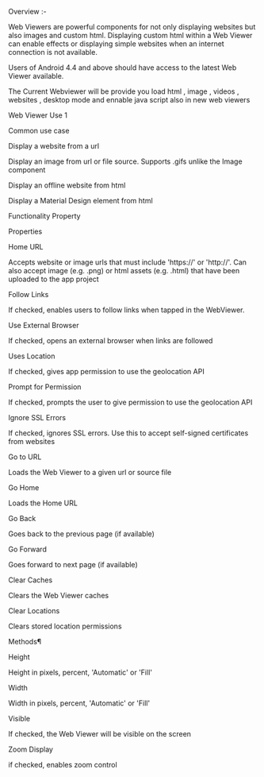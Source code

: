 Overview :-

Web Viewers are powerful components for not only displaying websites but also images and custom html. Displaying custom html within a Web Viewer can enable effects or displaying simple websites when an internet connection is not available.

Users of Android 4.4 and above should have access to the latest Web Viewer available.


The Current Webviewer will be provide you load html , image , videos , websites , desktop mode and ennable java script also in new web viewers


Web Viewer Use 1


Common use case

Display a website from a url

Display an image from url or file source. Supports .gifs unlike the Image component

Display an offline website from html

Display a Material Design element from html

Functionality
Property

Properties

Home URL

Accepts website or image urls that must include 'https://' or 'http://'. Can also accept image (e.g. .png) or html assets (e.g. .html) that have been uploaded to the app project

Follow Links

If checked, enables users to follow links when tapped in the WebViewer.

Use External Browser

If checked, opens an external browser when links are followed

Uses Location

If checked, gives app permission to use the geolocation API

Prompt for Permission

If checked, prompts the user to give permission to use the geolocation API

Ignore SSL Errors

If checked, ignores SSL errors.  Use this to accept self-signed certificates from websites

Go to URL

Loads the Web Viewer to a given url or source file

Go Home

Loads the Home URL

Go Back

Goes back to the previous page (if available)

Go Forward

Goes forward to next page (if available)

Clear Caches

Clears the Web Viewer caches

Clear Locations

Clears stored location permissions

Methods¶

Height

Height in pixels, percent, 'Automatic' or 'Fill'

Width

Width in pixels, percent, 'Automatic' or 'Fill'

Visible

If checked, the Web Viewer will be visible on the screen

Zoom Display

if checked, enables zoom control
